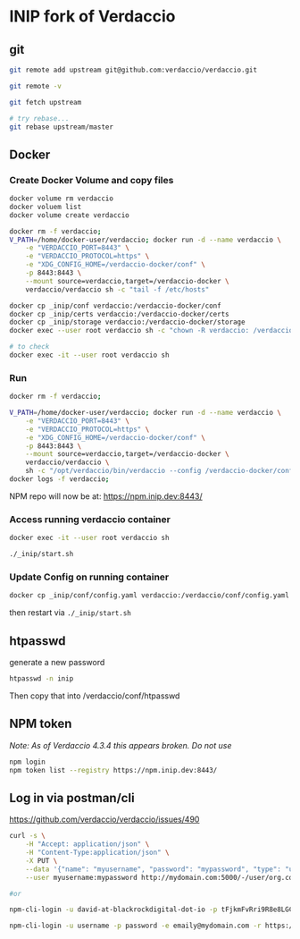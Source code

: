 # INIP fork of Verdaccio

## git

```bash
git remote add upstream git@github.com:verdaccio/verdaccio.git

git remote -v

git fetch upstream

# try rebase...
git rebase upstream/master
```

## Docker

### Create Docker Volume and copy files

```bash
docker volume rm verdaccio
docker voluem list
docker volume create verdaccio

docker rm -f verdaccio;
V_PATH=/home/docker-user/verdaccio; docker run -d --name verdaccio \
    -e "VERDACCIO_PORT=8443" \
    -e "VERDACCIO_PROTOCOL=https" \
    -e "XDG_CONFIG_HOME=/verdaccio-docker/conf" \
    -p 8443:8443 \
    --mount source=verdaccio,target=/verdaccio-docker \
    verdaccio/verdaccio sh -c "tail -f /etc/hosts"

docker cp _inip/conf verdaccio:/verdaccio-docker/conf
docker cp _inip/certs verdaccio:/verdaccio-docker/certs
docker cp _inip/storage verdaccio:/verdaccio-docker/storage
docker exec --user root verdaccio sh -c "chown -R verdaccio: /verdaccio-docker"

# to check
docker exec -it --user root verdaccio sh
```

### Run

```bash
docker rm -f verdaccio;

V_PATH=/home/docker-user/verdaccio; docker run -d --name verdaccio \
    -e "VERDACCIO_PORT=8443" \
    -e "VERDACCIO_PROTOCOL=https" \
    -e "XDG_CONFIG_HOME=/verdaccio-docker/conf" \
    -p 8443:8443 \
    --mount source=verdaccio,target=/verdaccio-docker \
    verdaccio/verdaccio \
    sh -c "/opt/verdaccio/bin/verdaccio --config /verdaccio-docker/conf/config.yaml --listen https://0.0.0.0:8443"
docker logs -f verdaccio;
```

NPM repo will now be at: <https://npm.inip.dev:8443/>

### Access running verdaccio container

```bash
docker exec -it --user root verdaccio sh

./_inip/start.sh
```

### Update Config on running container

```bash
docker cp _inip/conf/config.yaml verdaccio:/verdaccio/conf/config.yaml
```

then restart via `./_inip/start.sh`

## htpasswd

generate a new password

```bash
htpasswd -n inip
```

Then copy that into /verdaccio/conf/htpasswd

## NPM token

_Note: As of Verdaccio 4.3.4 this appears broken. Do not use_

```bash
npm login
npm token list --registry https://npm.inip.dev:8443/
```

## Log in via postman/cli

<https://github.com/verdaccio/verdaccio/issues/490>

```bash
curl -s \
    -H "Accept: application/json" \
    -H "Content-Type:application/json" \
    -X PUT \
    --data '{"name": "myusername", "password": "mypassword", "type": "user"}' \
    --user myusername:mypassword http://mydomain.com:5000/-/user/org.couchdb.user:myusername 2>&1

#or

npm-cli-login -u david-at-blackrockdigital-dot-io -p tFjkmFvRri9R8e8LGCBU(BbkrxZCbTdq -e david@blackrockdigital.io -r http://mydomain.com:5000

npm-cli-login -u username -p password -e emaily@mydomain.com -r https://npm.inip.dev:8443
```